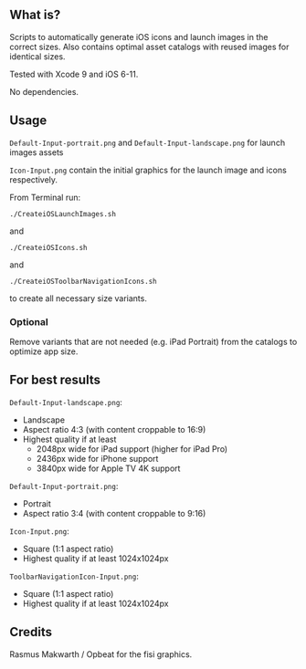 ## What is?
Scripts to automatically generate iOS icons and launch images in the correct sizes. Also contains optimal asset catalogs with reused images for identical sizes.

Tested with Xcode 9 and iOS 6-11.

No dependencies.

## Usage

`Default-Input-portrait.png` and `Default-Input-landscape.png` for launch images assets

`Icon-Input.png` contain the initial graphics for the launch image and icons respectively.

From Terminal run:

`./CreateiOSLaunchImages.sh`

and

`./CreateiOSIcons.sh`

and

`./CreateiOSToolbarNavigationIcons.sh`

to create all necessary size variants.

### Optional

Remove variants that are not needed (e.g. iPad Portrait) from the catalogs to optimize app size.

## For best results

`Default-Input-landscape.png`:
* Landscape
* Aspect ratio 4:3 (with content croppable to 16:9)
* Highest quality if at least
  * 2048px wide for iPad support (higher for iPad Pro)
  * 2436px wide for iPhone support
  * 3840px wide for Apple TV 4K support
  
`Default-Input-portrait.png`: 
* Portrait
* Aspect ratio 3:4 (with content croppable to 9:16)


`Icon-Input.png`:

* Square (1:1 aspect ratio)
* Highest quality if at least 1024x1024px

`ToolbarNavigationIcon-Input.png`:

* Square (1:1 aspect ratio)
* Highest quality if at least 1024x1024px



## Credits
Rasmus Makwarth / Opbeat for the fisi graphics.
